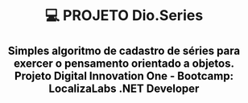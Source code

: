 
<h1 align="center">

:computer: **PROJETO Dio.Series**

</h1>

<h2 align="center" style="color:black"> Simples algoritmo de cadastro de séries para exercer o pensamento orientado a objetos. Projeto Digital Innovation One - Bootcamp: LocalizaLabs .NET Developer
<h2>

